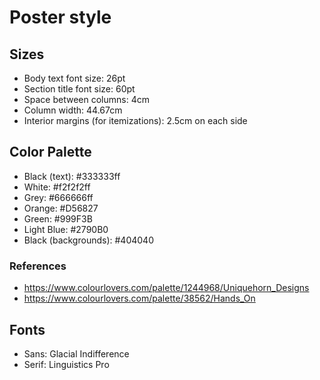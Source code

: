 # Poster style

## Sizes

- Body text font size: 26pt
- Section title font size: 60pt
- Space between columns: 4cm
- Column width: 44.67cm
- Interior margins (for itemizations): 2.5cm on each side

## Color Palette

- Black (text): #333333ff
- White: #f2f2f2ff
- Grey: #666666ff
- Orange: #D56827
- Green: #999F3B
- Light Blue: #2790B0
- Black (backgrounds): #404040

### References
- https://www.colourlovers.com/palette/1244968/Uniquehorn_Designs
- https://www.colourlovers.com/palette/38562/Hands_On

## Fonts

- Sans: Glacial Indifference
- Serif: Linguistics Pro

